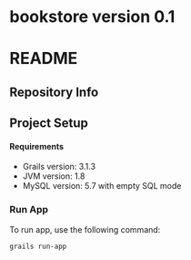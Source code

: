 # bookstore version 0.1

# README #

## Repository Info ##

## Project Setup ###
#### Requirements ####
* Grails version: 3.1.3
* JVM version: 1.8
* MySQL version: 5.7 with empty SQL mode

### Run App ###
To run app, use the following command:
```
grails run-app

